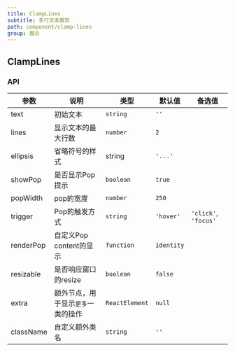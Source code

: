 ```yaml
---
title: ClampLines
subtitle: 多行文本裁剪
path: component/clamp-lines
group: 展示
---
```


## ClampLines

### API

| 参数        | 说明      | 类型     | 默认值  | 备选值 |
| --------- | ------- | ------ | ---- |-------|
| text      | 初始文本    | `string` | `''` |  |
| lines     | 显示文本的最大行数  | `number` | `2` |  |
| ellipsis  | 省略符号的样式  | string | `'...'` |  |
| showPop   | 是否显示Pop提示 | `boolean` | `true` |  |
| popWidth  | pop的宽度 | `number` | `250` |  |
| trigger   | Pop的触发方式 | `string` | `'hover'` | `'click'`, `'focus'` |
| renderPop | 自定义Pop content的显示 | `function` | `identity` |  |
| resizable | 是否响应窗口的resize | `boolean` | `false` |  |
| extra     | 额外节点，用于显示`更多`一类的操作 | `ReactElement` | `null` |  |
| className | 自定义额外类名 | `string` | `''` |  |
